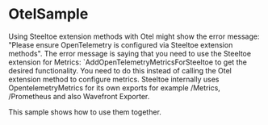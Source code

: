 # OtelSample
 Using Steeltoe extension methods with Otel might show the error message: "Please ensure OpenTelemetry is configured via Steeltoe extension methods".
 The error message is saying that you need to use the Steeltoe extension for Metrics: `AddOpenTelemetryMetricsForSteeltoe to get the desired functionality. 
 You need to do this instead of calling the Otel extension method to configure metrics. 
 Steeltoe internally uses OpentelemetryMetrics for its own exports for example /Metrics, /Prometheus and also Wavefront Exporter. 
 
 This sample shows how to use them together. 
